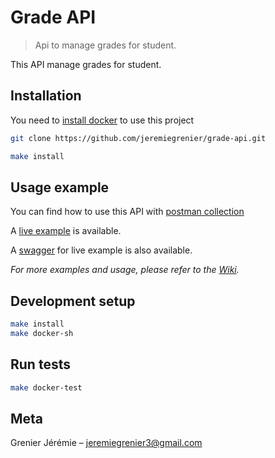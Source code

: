 # Grade API
> Api to manage grades for student.

This API manage grades for student.

## Installation

You need to [install docker](https://docs.docker.com/engine/install/) to use this project

```bash
git clone https://github.com/jeremiegrenier/grade-api.git

make install
```

## Usage example

You can find how to use this API with [postman collection](./postman/gradeAPI.postman_collection.json)

A [live example](http://gradeapi.jegr.ovh/api/ping) is available.

A [swagger](http://gradeapi.jegr.ovh/api/doc) for live example is also available.

_For more examples and usage, please refer to the [Wiki][wiki]._

## Development setup

```sh
make install
make docker-sh
```

## Run tests

```sh
make docker-test
```

## Meta

Grenier Jérémie – jeremiegrenier3@gmail.com

[wiki]: https://github.com/jeremiegrenier/grade-api/wiki
